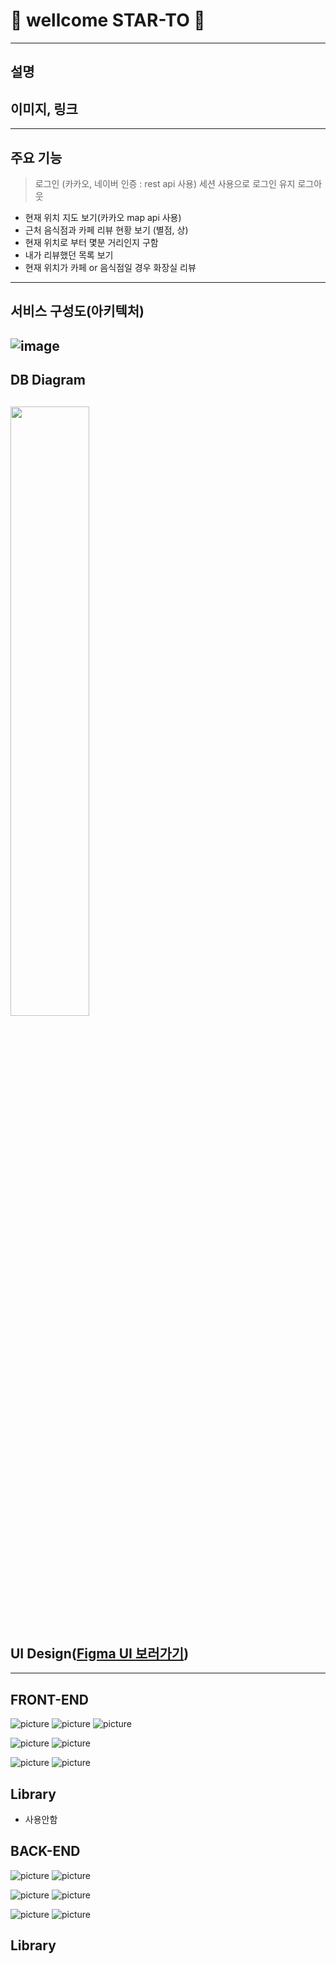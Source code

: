 # 👋 wellcome STAR-TO 👋
----
## 설명
## 이미지, 링크
---
## 주요 기능
> 로그인 (카카오, 네이버 인증 : rest api 사용)
> 세션 사용으로 로그인 유지
> 로그아웃
- 현재 위치 지도 보기(카카오 map api 사용)
- 근처 음식점과 카페 리뷰 현황 보기 (별점, 상)
- 현재 위치로 부터 몇분 거리인지 구함
- 내가 리뷰했던 목록 보기
- 현재 위치가 카페 or 음식점일 경우 화장실 리뷰 
---
## 서비스 구성도(아키텍처)
![image](https://user-images.githubusercontent.com/81948521/177165958-d996e39a-eda1-46e1-a656-8e2040680bcf.png)
---
## DB Diagram
<img src="https://user-images.githubusercontent.com/81948521/177162672-23f66b89-d925-4a3d-8c8b-0757f1208843.png" width="50%" align="center"> </img>
---
## UI Design([Figma UI 보러가기][UI])

---
## FRONT-END
![picture](https://img.shields.io/badge/JavaScript-F7DF1E?style=flat-square&logo=JavaScript&logoColor=white) ![picture](https://img.shields.io/badge/TypeScript-3178C6?style=flat-square&logo=TypeScript&logoColor=white) ![picture](https://img.shields.io/badge/SASS-CC6699?style=flat-square&logo=Sass&logoColor=white)

![picture](https://img.shields.io/badge/Webpack-8DD6F9?style=flat-square&logo=Webpack&logoColor=white) ![picture](https://img.shields.io/badge/Babel-F9DC3E?style=flat-square&logo=Babel&logoColor=white)

![picture](https://img.shields.io/badge/Eslint-4B32C3?style=flat-square&logo=Eslint&logoColor=white) ![picture](https://img.shields.io/badge/Prettier-F7B93E?style=flat-square&logo=Prettier&logoColor=white)

## Library
- 사용안함

## BACK-END
![picture](https://img.shields.io/badge/Node.js-339933?style=flat-square&logo=Node.js&logoColor=white) ![picture](https://img.shields.io/badge/Express-000000?style=flat-square&logo=Express&logoColor=white)

![picture](https://img.shields.io/badge/JavaScript-F7DF1E?style=flat-square&logo=JavaScript&logoColor=white)
![picture](https://img.shields.io/badge/NGINX-009639?style=flat-square&logo=NGINX&logoColor=white)

![picture](https://img.shields.io/badge/mysql-4479A1?style=flat-square&logo=mysql&logoColor=white) ![picture](https://img.shields.io/badge/PM2-2B037A?style=flat-square&logo=PM2&logoColor=white)

## Library


[//]: # (These are reference links used in the body of this note and get stripped out when the markdown processor does its job. There is no need to format nicely because it shouldn't be seen. Thanks SO - http://stackoverflow.com/questions/4823468/store-comments-in-markdown-syntax)

[UI]: <https://www.figma.com/file/wTh9UDlkJX3VAn3XOvrVDN/star-to?node-id=0%3A1>


<!--

**Here are some ideas to get you started:**

🙋‍♀️ A short introduction - what is your organization all about?
🌈 Contribution guidelines - how can the community get involved?
👩‍💻 Useful resources - where can the community find your docs? Is there anything else the community should know?
🍿 Fun facts - what does your team eat for breakfast?
🧙 Remember, you can do mighty things with the power of [Markdown](https://docs.github.com/github/writing-on-github/getting-started-with-writing-and-formatting-on-github/basic-writing-and-formatting-syntax)
-->
